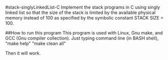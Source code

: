 #stack-singlyLinkedList-C
Implement the stack programs in C using singly linked list so that the size of the stack is limited by the available physical memory instead of 100 as specified by the symbolic constant STACK SIZE = 100.

##How to run this program
This program is used with Linux, Gnu make, and GCC (Gnu compiler collection).
Just typing command line (in BASH shell),
"make help"
"make clean all"

Then it will work.
